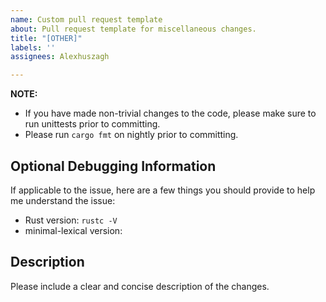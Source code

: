 ```yaml
---
name: Custom pull request template
about: Pull request template for miscellaneous changes.
title: "[OTHER]"
labels: ''
assignees: Alexhuszagh

---
```


**NOTE:**
- If you have made non-trivial changes to the code, please make sure to run unittests prior to committing.
- Please run `cargo fmt` on nightly prior to committing.

## Optional Debugging Information

If applicable to the issue, here are a few things you should provide to help me understand the issue:

- Rust version: `rustc -V`
- minimal-lexical version:

## Description
Please include a clear and concise description of the changes.
